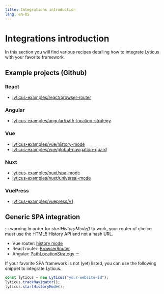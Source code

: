 ```yaml
---
title: Integrations introduction
lang: en-US
---
```


# Integrations introduction

In this section you will find various recipes detailing how to integrate Lyticus with your favorite framework.

## Example projects (Github)

### React

- [lyticus-examples/react/browser-router](https://github.com/byteboomers/lyticus-examples/tree/master/react/browser-router)

### Angular

- [lyticus-examples/angular/path-location-strategy](https://github.com/byteboomers/lyticus-examples/tree/master/angular/path-location-strategy)

### Vue

- [lyticus-examples/vue/history-mode](https://github.com/byteboomers/lyticus-examples/tree/master/vue/history-mode)
- [lyticus-examples/vue/global-navigation-guard](https://github.com/byteboomers/lyticus-examples/tree/master/vue/global-navigation-guard)

### Nuxt

- [lyticus-examples/nuxt/spa-mode](https://github.com/byteboomers/lyticus-examples/tree/master/nuxt/spa-mode)
- [lyticus-examples/nuxt/universal-mode](https://github.com/byteboomers/lyticus-examples/tree/master/nuxt/universal-mode)

### VuePress

- [lyticus-examples/vuepress/v1](https://github.com/byteboomers/lyticus-examples/tree/master/vuepress/v1)

## Generic SPA integration

::: warning
In order for _startHistoryMode()_ to work, your router of choice must use the HTML5 History API and not a hash URL.

- Vue router: [history mode](https://router.vuejs.org/guide/essentials/history-mode.html)
- React router: [BrowserRouter](https://reacttraining.com/react-router/web/api/BrowserRouter)
- Angular: [PathLocationStrategy](https://angular.io/api/common/PathLocationStrategy)
  :::

If your favorite SPA framework is not (yet) listed, you can use the following snippet to integrate Lyticus.

```javascript
const lyticus = new Lyticus("your-website-id");
lyticus.trackNavigator();
lyticus.startHistoryMode();
```
